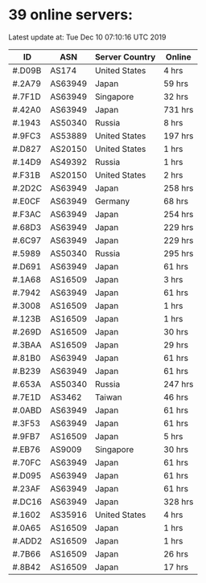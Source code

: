 # 39 online servers:

Latest update at: Tue Dec 10 07:10:16 UTC 2019

| ID | ASN | Server Country | Online |
| -- | --- | -------------- | ------ |
| #.D09B | AS174 | United States | 4 hrs |
| #.2A79 | AS63949 | Japan | 59 hrs |
| #.7F1D | AS63949 | Singapore | 32 hrs |
| #.42A0 | AS63949 | Japan | 731 hrs |
| #.1943 | AS50340 | Russia | 8 hrs |
| #.9FC3 | AS53889 | United States | 197 hrs |
| #.D827 | AS20150 | United States | 1 hrs |
| #.14D9 | AS49392 | Russia | 1 hrs |
| #.F31B | AS20150 | United States | 2 hrs |
| #.2D2C | AS63949 | Japan | 258 hrs |
| #.E0CF | AS63949 | Germany | 68 hrs |
| #.F3AC | AS63949 | Japan | 254 hrs |
| #.68D3 | AS63949 | Japan | 229 hrs |
| #.6C97 | AS63949 | Japan | 229 hrs |
| #.5989 | AS50340 | Russia | 295 hrs |
| #.D691 | AS63949 | Japan | 61 hrs |
| #.1A68 | AS16509 | Japan | 3 hrs |
| #.7942 | AS63949 | Japan | 61 hrs |
| #.3008 | AS16509 | Japan | 1 hrs |
| #.123B | AS16509 | Japan | 1 hrs |
| #.269D | AS16509 | Japan | 30 hrs |
| #.3BAA | AS16509 | Japan | 29 hrs |
| #.81B0 | AS63949 | Japan | 61 hrs |
| #.B239 | AS63949 | Japan | 61 hrs |
| #.653A | AS50340 | Russia | 247 hrs |
| #.7E1D | AS3462 | Taiwan | 46 hrs |
| #.0ABD | AS63949 | Japan | 61 hrs |
| #.3F53 | AS63949 | Japan | 61 hrs |
| #.9FB7 | AS16509 | Japan | 5 hrs |
| #.EB76 | AS9009 | Singapore | 30 hrs |
| #.70FC | AS63949 | Japan | 61 hrs |
| #.D095 | AS63949 | Japan | 61 hrs |
| #.23AF | AS63949 | Japan | 61 hrs |
| #.DC16 | AS63949 | Japan | 328 hrs |
| #.1602 | AS35916 | United States | 4 hrs |
| #.0A65 | AS16509 | Japan | 1 hrs |
| #.ADD2 | AS16509 | Japan | 1 hrs |
| #.7B66 | AS16509 | Japan | 26 hrs |
| #.8B42 | AS16509 | Japan | 17 hrs |

